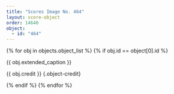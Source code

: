 ```yaml
---
title: "Scores Image No. 464"
layout: score-object
order: 14640
object:
  - id: "464"
---
```


{% for obj in objects.object_list %}
{% if obj.id == object[0].id %}

{{ obj.extended_caption }}

{{ obj.credit }} {.object-credit}

{% endif %}
{% endfor %}
